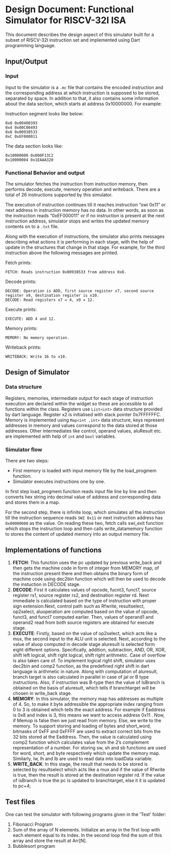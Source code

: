# Design Document: Functional Simulator for RISCV-32I ISA 
This document describes the design aspect of this simulator built for a subset of RISCV-32I instruction set and implemented using Dart programming language. 

## Input/Output

### Input
Input to the simulator is a `.mc` file that contains the encoded instruction and the corresponding address at which instruction is supposed to be stored, separated by space. In addition to that, it also contains some information about the data section, which starts at address 0x10000000.  For example: 

Instruction segment looks like below: 
```
0x0 0x00400393
0x4 0x00C00493 
0x8 0x00938533 
0xC 0xEF000011 
```

The data section looks like: 
```
0x10000000 0x000F13C2 
0x10000004 0x1EAAA320 
```

### Functional Behavior and output
The simulator fetches the instruction from instruction memory, then performs decode, execute, memory operation and writeback. There are a total of 26 instructions supported by this simulator. 

The execution of instruction continues till it reaches instruction “swi 0x11” or next address in instruction memory has no data. In other words, as soon as the instruction reads “0xEF000011” or if no instruction is present at the next instruction address, simulator stops and writes the updated memory contents on to a `.txt` file.  

Along with the execution of instructions, the simulator also prints messages describing what actions it is performing in each stage, with the help of update in the structures that change in that stage. For example, for the third instruction above the following messages are printed. 

Fetch prints:
```
FETCH: Reads instruction 0x00938533 from address 0x8.
```

Decode prints:
```
DECODE: Operation is ADD, first source register x7, second source register x9, destination register is x10.
DECODE: Read registers x7 = 4, x9 = 12.
```

Execute prints:
```
EXECUTE: ADD 4 and 12.
```

Memory prints:
```
MEMORY: No memory operation.
```

Writeback prints:
```
WRITEBACK: Write 16 to x10.
```

## Design of Simulator

### Data structure
Registers, memories, intermediate output for each stage of instruction execution are declared within the widget so these are accessible to all functions within the class. Registers use `List<int>` data structure provided by dart language. Register x2 is initialised with stack pointer 0x7FFFFFFC. Memory is implemented using `Map<int ,int>` data structure, keys represent addresses in memory and values correspond to the data stored at those addresses. Other intermediates like control, operand values, aluResult etc. are implemented with help of `int` and `bool` variables. 

### Simulator flow
There are two steps:
- First memory is loaded with input memory file by the load_progmem function.
- Simulator executes instructions one by one. 

In first step load_progmem function reads input file line by line and then converts hex string into decimal value of address and corresponding data and stores them in a map. 

For the second step, there is infinite loop, which simulates all the instruction till the instruction sequence reads `SWI 0x11` or next instruction address has `0x00000000` as the value. On reading these two, fetch calls swi_exit function which stops the instruction loop and then calls write_datamemory function to stores the content of updated memory into an output memory file.

## Implementations of functions
1. **FETCH**:  This function uses the pc updated by previous write_back and then gets the machine code in form of integer from MEMORY map, of the instruction present there and then obtains the binary form of machine code using dec2bin function which will then be used to decode the instuction in DECODE stage.
2. **DECODE**:  First it calculates values of opcode, fucnt3, funct7, source register rs1, source register rs2, and destination register rd. Next immediate is calculated based on the type of instruction with proper sign extension.Next, control path such as Rfwrite, resultselect, op2select, aluoperation are computed based on the value of opcode, funct3, and funct7 computed earlier. Then, values of operand1 and operand2 read from both source registers are obtained for execute stage. 
3. **EXECUTE**:  Firstly, based on the value of op2select, which acts like a mux, the second input to the ALU unit is selected. Next, according to the value of aluop computed in decode stage aluresult is selected form eight different options. Specifically, addition, subtraction, AND, OR, XOR, shift left logical, shift right logical, shift right arithmetic. Case of overflow is also taken care of. To implement logical right shift, simulator uses dec2bin and comp2 function, as the predefined right shift in dart language is arithmetic in nature. Along with computation of aluresult, branch target is also calculated in parallel in case of jal or B type instructions. Also, if instruction was B-type then the value of IsBranch is obtained on the basis of aluresult, which tells if branchtarget will be chosen in write_back stage. 
4. **MEMORY**:  In this simulator, the memory map has addresses as multiple of 4. So, to make it byte addressible the appropriate index ranging from 0 to 3 is obtained which tells the exact address. For example if Eaddress is 0x8 and index is 3, this means we want to access address 0x11 .  Now, if Memop is false then we just read from memory. Else, we write to the memory. To support storing and loading of bytes and short_word, bitmasks of 0xFF and 0xFFFF are used to extract correct bits from the 32 bits stored at the Eaddress. Then, the value is calculated using comp2 function which calculates value from the 2’s complement representation of a number. For storing sw, sh and sb functions are used for word, short, and byte respectively which update the memory map. Similarly, lw, lh and lb are used to read data into loadData variable.
5. **WRITE_BACK**:  In this stage, the result that needs to be stored is selected by resultselect which acts like a mux and if the value of Rfwrite is true, then the result is stored at the destination register rd. If the value of isBranch is true the pc is updated to branchtarget, else it it is updated to pc+4; 

## Test files
One can test the simulator with following programs given in the 'Test' folder:
1. Fibonacci Program 
2. Sum of the array of N elements. Initialize an array in the first loop with each element equal to its index. In the second loop find the sum of this array and store the result at Arr[N].    
3. Bubblesort program 
